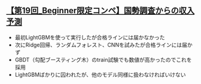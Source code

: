 ## [【第19回_Beginner限定コンペ】国勢調査からの収入予測](https://signate.jp/competitions/576)

- 最初LightGBMを使って実行したが合格ラインには届かなかった
- 次にRidge回帰、ランダムフォレスト、CNNを試みたが合格ラインには届かず
- GBDT（勾配ブースティング木）のtrain試験でも数値が高かったのでこれを採用
- LightGBMばかりに囚われたが、他のモデル同様に扱わなければいけない